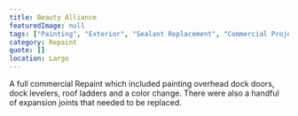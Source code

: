 ```yaml
---
title: Beauty Alliance
featuredImage: null
tags: ["Painting", "Exterior", "Sealant Replacement", "Commercial Projects"]
category: Repaint
quote: []
location: Largo
---
```


A full commercial Repaint which included painting overhead dock doors, dock levelers, roof ladders and a color change.  There were also a handful of expansion joints that needed to be replaced.
